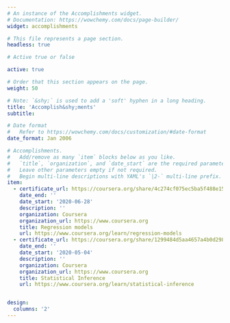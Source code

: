 ```yaml
---
# An instance of the Accomplishments widget.
# Documentation: https://wowchemy.com/docs/page-builder/
widget: accomplishments

# This file represents a page section.
headless: true

# Active true or false

active: true

# Order that this section appears on the page.
weight: 50

# Note: `&shy;` is used to add a 'soft' hyphen in a long heading.
title: 'Accomplish&shy;ments'
subtitle:

# Date format
#   Refer to https://wowchemy.com/docs/customization/#date-format
date_format: Jan 2006

# Accomplishments.
#   Add/remove as many `item` blocks below as you like.
#   `title`, `organization`, and `date_start` are the required parameters.
#   Leave other parameters empty if not required.
#   Begin multi-line descriptions with YAML's `|2-` multi-line prefix.
item:
  - certificate_url: https://coursera.org/share/4c274cf075ec5ba5f488e15f63ad4ec9
    date_end: ''
    date_start: '2020-06-28'
    description: ''
    organization: Coursera
    organization_url: https://www.coursera.org
    title: Regression models
    url: https://www.coursera.org/learn/regression-models
  - certificate_url: https://coursera.org/share/1299484d5aa4657a4b0d298949850378
    date_end: ''
    date_start: '2020-05-04'
    description: ''
    organization: Coursera
    organization_url: https://www.coursera.org
    title: Statistical Inference
    url: https://www.coursera.org/learn/statistical-inference


design:
  columns: '2'
---
```

